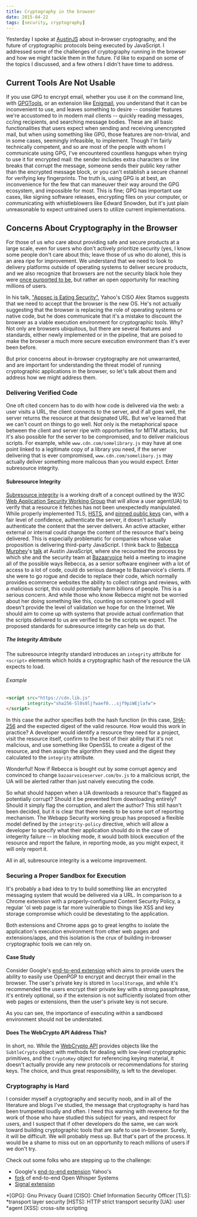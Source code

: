 ```yaml
---
title: Cryptography in the browser
date: 2015-04-22
tags: [security, cryptography]
---
```


Yesterday I spoke at [AustinJS](http://austinjavascript.com) about in-browser
cryptography, and the future of cryptographic protocols being executed by
JavaScript. I addressed some of the challenges of cryptography running in the
browser and how we might tackle them in the future. I'd like to expand on some
of the topics I discussed, and a few others I didn't have time to address.

## Current Tools Are Not Usable

If you use GPG to encrypt email, whether you use it on the command line, with
[GPGTools](https://gpgtools.org/), or an extension like
[Enigmail](https://www.enigmail.net/home/index.php), you understand that it can
be inconvenient to use, and leaves something to desire -- consider features
we're accustomed to in modern mail clients -- quickly reading messages, cc/ing
recipients, and searching message bodies. These are all basic functionalities
that users expect when sending and receiving unencrypted mail, but when using
something like GPG, those features are non-trivial, and in some cases, seemingly
infeasible, to implement. Though I'm fairly technically competent, and so are
most of the people with whom I communicate using GPG, I've encountered countless
hangups when trying to use it for encrypted mail: the sender includes extra
characters or line breaks that corrupt the message, someone sends their public
key rather than the encrypted message block, or you can't establish a secure
channel for verifying key fingerprints. The truth is, using GPG is at best, an
inconvenience for the few that can maneuver their way around the GPG ecosystem,
and impossible for most. This is fine; GPG has important use cases, like signing
software releases, encrypting files on your computer, or communicating with
whistleblowers like Edward Snowden, but it's just plain unreasonable to expect
untrained users to utilize current implementations.

## Concerns About Cryptography in the Browser

For those of us who care about providing safe and secure products at a large
scale, even for users who don't actively prioritize security (yes, I know some
people don't care about this; leave those of us who do alone), this is an area
ripe for improvement. We understand that we need to look to delivery platforms
outside of operating systems to deliver secure products, and we also recognize
that browsers are not the security black hole they were [once purported to
be](https://matasano.com/articles/javascript-cryptography/), but rather an open
opportunity for reaching millions of users.

In his talk, ["Appsec is Eating Security"](https://youtu.be/-1kZMn1RueI?t=2371),
Yahoo's CISO Alex Stamos suggests that we need to accept that the browser is the
new OS. He's not actually suggesting that the browser is replacing the role of
operating systems or native code, but he does communicate that it's a mistake to
discount the browser as a viable execution environment for cryptographic tools.
Why? Not only are browsers ubiquitous, but there are several features and
standards, either newly implemented or in the pipeline, that are poised to make
the browser a much more secure execution environment than it's ever been before.

But prior concerns about in-browser cryptography are not unwarranted, and are
important for understanding the threat model of running cryptographic
applications in the browser, so let's talk about them and address how we might
address them.

### Delivering Verified Code

One oft cited concern has to do with how code is delivered via the web: a user
visits a URL, the client connects to the server, and if all goes well, the
server returns the resource at that designated URL. But we've learned that we
can't count on things to go well. Not only is the metaphorical space between the
client and server ripe with opportunities for MITM attacks, but it's also
possible for the server to be compromised, and to deliver malicious scripts. For
example, while `www.cdn.com/somelibrary.js` may have at one point linked to a
legitimate copy of a library you need, if the server delivering that is ever
compromised, `www.cdn.com/somelibary.js` may actually deliver something more
malicous than you would expect. Enter subresource integrity.

#### Subresource Integrity

[Subresource integrity](http://www.w3.org/TR/SRI/) is a working draft of a
concept outlined by the W3C [Web Application Security Working
Group](http://www.w3.org/2011/webappsec/) that will allow a user agent(UA) to
verify that a resource it fetches has not been unexpectedly manipulated. While
properly implemented TLS, [HSTS](http://tools.ietf.org/html/rfc6797), and
[pinned public keys](http://tools.ietf.org/html/draft-ietf-websec-key-pinning)
can, with a fair level of confidence, authenticate the server, it doesn't
actually authenticate the content that the server delivers. An active attacker,
either external or internal could change the content of the resource that's
being delivered. This is especially problematic for companies whose value
proposition is delivering third-party JavaScript. I think back to [Rebecca
Murphey](http://rmurphey.com)'s [talk](http://rmurphey.com/wtf3pjs/#/) at Austin
JavaScript, where she recounted the process by which she and the security team
at [Bazaarvoice](http://www.bazaarvoice.com/) held a meeting to imagine all of
the possible ways Rebecca, as a senior software engineer with a lot of access to
a lot of code, could do serious damage to Bazaarvoice's clients. If she were to
go rogue and decide to replace their code, which normally provides ecommerce
websites the ability to collect ratings and reviews, with a malicious script,
this could potentially harm billions of people. This is a serious concern. And
while those who know Rebecca might not be worried about her doing something like
this, counting on someone's good will doesn't provide the level of validation we
hope for on the Internet. We should aim to come up with systems that provide
actual confirmation that the scripts delivered to us are verified to be the
scripts we expect. The proposed standards for subresource integrity can help us
do that.

##### The Integrity Attribute

The subresource integrity standard introduces an
`integrity` attribute for `<script>` elements which holds a cryptographic hash of the resource the UA expects to load.

###### Example

``` html
<script src="https://cdn.lib.js"
        integrity="sha256-Sl0s0ljfwaef0...sjf9piWEjlafw">
</script>
```

In this case the author specifies both the hash function (in this case,
[SHA-256](http://www.w3.org/TR/SRI/#dfn-sha-2) and the expected digest of the
valid resource. How would this work in practice? A developer would identify a
resource they need for a project, visit the resource itself, confirm to the best
of their ability that it's not malicious, and use something like OpenSSL to
create a digest of the resource, and then assign the algorithm they used and the
digest they calculated to the `integrity` attribute.

Wonderful! Now if Rebecca is bought out by some corrupt agency and convinced to
change `bazaarvoiceserver.com/bv.js` to a malicious script, the UA will be
alerted rather than just naively executing the code.

So what should happen when a UA downloads a resource that's flagged as
potentially corrupt? Should it be prevented from downloading entirely? Should it
simply flag the corruption, and alert the author? This still hasn't been
decided, but it is clear that there needs to be some sort of reporting
mechanism. The Webapp Security working group has proposed a flexible model
defined by the `integrity-policy` directive, which will allow a developer to
specify what their application should do in the case of integerity failure -- in
blocking mode, it would both block execution of the resource and report the
failure, in reporting mode, as you might expect, it will only report it.

All in all, subresource integrity is a welcome improvement.

### Securing a Proper Sandbox for Execution

It's probably a bad idea to try to build something like an encrypted messaging
system that would be delivered via a URL. In comparison to a Chrome extension
with a properly-configured Content Security Policy, a regular 'ol web page is
far more vulnerable to things like XSS and key storage compromise which could be
devestating to the application.

Both extensions and Chrome apps go to great lengths to isolate the application's
execution environment from other web pages and extensions/apps, and this
isolation is the crux of building in-browser cryptographic tools we can rely on.

#### Case Study

Consider Google's [end-to-end extension](https://github.com/google/end-to-end)
which aims to provide users the ability to easily use OpenPGP to encrypt and
decrypt their email in the browser. The user's private key is stored in
`localStorage`, and while it's recommended the users encrypt their private key
with a strong passphrase, it's entirely optional, so if the extension is not
sufficiently isolated from other web pages or extensions, then the user's
private key is not secure.

As you can see, the importance of executing within a sandboxed environment
should not be understated.

#### Does The WebCrypto API Address This?

In short, no. While the [WebCrypto API](http://www.w3.org/TR/WebCryptoAPI/)
provides objects like the `SubtleCrypto` object with methods for dealing with
low-level cryptographic primitives, and the `CryptoKey` object for referencing
keying material, it doesn't actually provide any new protocols or
recommendations for storing keys. The choice, and thus great responsibility, is
left to the developer.

### Cryptography is Hard

I consider myself a cryptography and security noob, and in all of the literature
and blogs I've studied, the message that cryptography is hard has been trumpeted
loudly and often. I heed this warning with reverence for the work of those who
have studied this subject for years, and respect for users, and I suspect that
if other developers do the same, we can work toward building cryptographic tools
that are safe to use in-browser. Surely, it will be difficult. We will probably
mess up. But that's part of the process. It would be a shame to miss out on an
opportunity to reach millions of users if we don't try.

Check out some folks who are stepping up to the challenge:

* Google's [end-to-end extension](https://github.com/google/end-to-end) Yahoo's
* [fork](https://github.com/yahoo/end-to-end) of end-to-end Open Whisper Systems
* [Signal extension](https://github.com/WhisperSystems/TextSecure-browser)

*[GPG]: Gnu Privacy Guard [CISO]: Chief Information Security Officer [TLS]:
*transport layer security [HSTS]: HTTP strict transport security [UA]: user
*agent [XSS]: cross-site scripting
